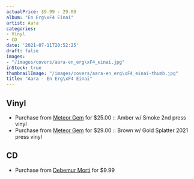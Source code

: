 ```yaml
---
actualPrice: $9.99 - 29.00
album: "En Erg\xF4 Einai"
artist: Aara
categories:
- Vinyl
- CD
date: '2021-07-11T20:52:25'
draft: false
images:
- "/images/covers/aara-en_erg\xF4_einai.jpg"
inStock: true
thumbnailImage: "/images/covers/aara-en_erg\xF4_einai-thumb.jpg"
title: "Aara - En Erg\xF4 Einai"
---
```


## Vinyl
* Purchase from [Meteor Gem](https://meteor-gem.com/products/aara-en-ergo-einai) for $25.00 :: Amber w/ Smoke 2nd press vinyl
* Purchase from [Meteor Gem](https://meteor-gem.com/products/aara-en-ergo-einai) for $29.00 :: Brown w/ Gold Splatter 2021 press vinyl
## CD
* Purchase from [Debemur Morti](https://debemurmorti.aisamerch.com/item/82701) for $9.99
